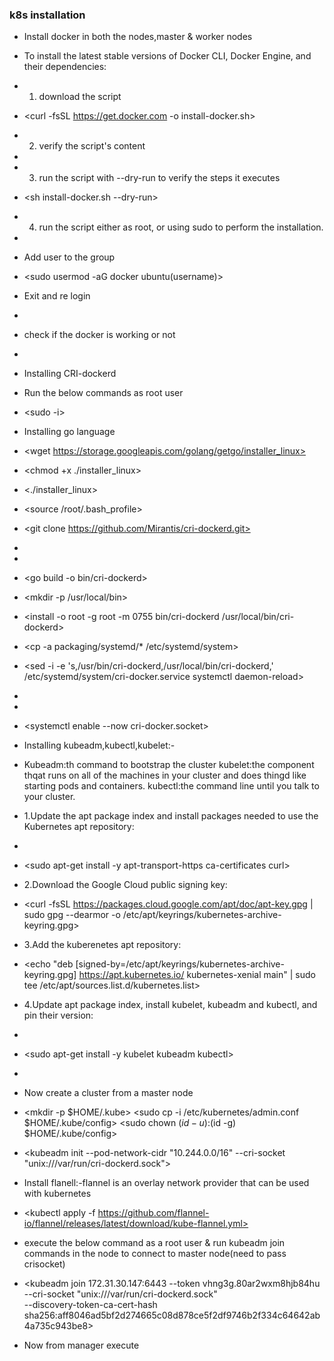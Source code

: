 ### k8s installation
* Install docker in both the nodes,master & worker nodes
* To install the latest stable versions of Docker CLI, Docker Engine, and their
dependencies:
* 1. download the script
* <curl -fsSL https://get.docker.com -o install-docker.sh>
* 2. verify the script's content
* <cat install-docker.sh>
* 3. run the script with --dry-run to verify the steps it executes
* <sh install-docker.sh --dry-run>
* 4. run the script either as root, or using sudo to perform the installation.
* <sudo sh install-docker.sh>

* Add user to the group
* <sudo usermod -aG docker ubuntu(username)>
* Exit and re login
* <exit>
* check if the docker is working or not
* <docker info>

* Installing CRI-dockerd
* Run the below commands as root user
* <sudo -i>

* Installing go language
* <wget https://storage.googleapis.com/golang/getgo/installer_linux>
* <chmod +x ./installer_linux>
* <./installer_linux>
* <source /root/.bash_profile>
* <git clone https://github.com/Mirantis/cri-dockerd.git>
* <cd cri-dockerd>
* <mkdir bin>
* <go build -o bin/cri-dockerd>
* <mkdir -p /usr/local/bin>
* <install -o root -g root -m 0755 bin/cri-dockerd /usr/local/bin/cri-dockerd>
* <cp -a packaging/systemd/* /etc/systemd/system>
* <sed -i -e 's,/usr/bin/cri-dockerd,/usr/local/bin/cri-dockerd,' /etc/systemd/system/cri-docker.service
systemctl daemon-reload>
* <systemctl daemon-reload>
* <systemctl enable cri-docker.service>
* <systemctl enable --now cri-docker.socket>

* Installing kubeadm,kubectl,kubelet:-
* Kubeadm:th command to bootstrap the cluster
kubelet:the component thqat runs on all of the machines in your cluster and does thingd like starting pods and containers.
kubectl:the command line until you talk to your cluster.
* 1.Update the apt package index and install packages needed to use the Kubernetes apt repository:
* <sudo apt-get update>
* <sudo apt-get install -y apt-transport-https ca-certificates curl>
* 2.Download the Google Cloud public signing key:
* <curl -fsSL https://packages.cloud.google.com/apt/doc/apt-key.gpg | sudo gpg --dearmor -o /etc/apt/keyrings/kubernetes-archive-keyring.gpg>
* 3.Add the kuberenetes apt repository:
* <echo "deb [signed-by=/etc/apt/keyrings/kubernetes-archive-keyring.gpg] https://apt.kubernetes.io/ kubernetes-xenial main" | sudo tee /etc/apt/sources.list.d/kubernetes.list>
* 4.Update apt package index, install kubelet, kubeadm and kubectl, and pin their version:

* <sudo apt-get update>
* <sudo apt-get install -y kubelet kubeadm kubectl>
* <sudo apt-mark hold kubelet kubeadm kubectl>
* Now create a cluster from a master node
* <mkdir -p $HOME/.kube>
  <sudo cp -i /etc/kubernetes/admin.conf $HOME/.kube/config>
  <sudo chown $(id -u):$(id -g) $HOME/.kube/config>

* <kubeadm init --pod-network-cidr "10.244.0.0/16" --cri-socket "unix:///var/run/cri-dockerd.sock">
* Install flanell:-flannel is an overlay network provider that can be used with kubernetes
* <kubectl apply -f https://github.com/flannel-io/flannel/releases/latest/download/kube-flannel.yml>

* execute the below command as a root user & run kubeadm join commands in the node to connect to master node(need to pass crisocket)
* <kubeadm join 172.31.30.147:6443 --token vhng3g.80ar2wxm8hjb84hu \
  --cri-socket "unix:///var/run/cri-dockerd.sock" \
--discovery-token-ca-cert-hash sha256:aff8046ad5bf2d274665c08d878ce5f2df9746b2f334c64642ab4a735c943be8>
* Now from manager execute <kubectl get nodes>

